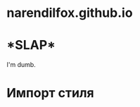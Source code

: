 # narendilfox.github.io
<html>
<!DOCTYPE html>
<body style="display:;">
<h1>*SLAP*</h1>
<p>I'm dumb.</p>
  <h1>Импорт стиля</h1>
  <style>
    @import url("elf.css");
  </style>
</body>
</html>
